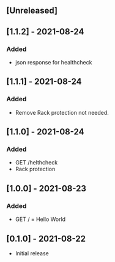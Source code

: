 ## [Unreleased]

## [1.1.2] - 2021-08-24

### Added
- json response for healthcheck

## [1.1.1] - 2021-08-24

### Added
- Remove Rack protection not needed.

## [1.1.0] - 2021-08-24

### Added
- GET /helthcheck
- Rack protection

## [1.0.0] - 2021-08-23

### Added
- GET / = Hello World

## [0.1.0] - 2021-08-22

- Initial release
